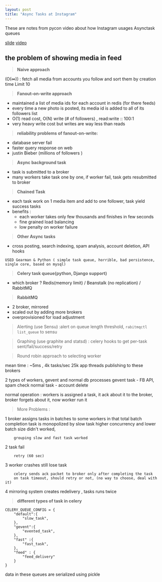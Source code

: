 ```yaml
---
layout: post 
title: "Async Tasks at Instagram"
---
```


These are notes from pycon video about how Instagram usages Asynctask queues 

[slide](https://speakerdeck.com/pyconslides/messaging-at-scale-at-instagram-by-rick-branson)
[video](https://www.youtube.com/watch?v=E708csv4XgY)

## the problem of showing media in feed

> **Naive approach**

(O(∞)) : fetch all media from accounts you follow and sort them by creation time Limit 10
	
> **Fanout-on-write approach**

- maintained a list of media ids for each account in redis (for there feeds)
- every time a new photo is posted, its media id is added to all of its followers list 
- O(1) read cost, O(N) write (# of followers) ,  read:write  :: 100:1
- very heavy write cost but writes are way less than reads 
	
> **reliability problems of fanout-on-write:**
	
- database server fail 
- faster query response on web
- justin Bieber (millions of followers )

>**Async background task**

- task is submitted to a broker 
- many workers take task one by one, if worker fail, task gets resubmitted to broker 

>**Chained Task**

- each task work on 1 media item and add to one follower, task yield success tasks 
- benefits : 
	- each worker takes only few thousands and finishes in few seconds 
	- fine grained load balancing 
	- low penalty on worker failure 
	
>**Other Async tasks**

- cross posting, search indexing, spam analysis, account deletion, API hooks

`USED Gearman & Python ( simple task queue, horrible, bad persistence, single core, based on mysql) `
	
>**Celery task queue(python, Django support)**

- which broker ? Redis(memory limit) / Beanstalk (no replication) / RabbitMQ

>**RabbitMQ**

- 2 broker, mirrored 
- scaled out by adding more brokers 
- overprovisioned for load adjustment 

>Alerting (use Sensu) :alert on queue length threshold, ```rabitmqctl list_queue``` to sensu

>Graphing (use graphite and statsd) : celery hooks to get per-task sent/fail/success/retry 

>Round robin approach to selecting worker 

mean time : ~5ms , 4k tasks/sec
25k app threads publishing to these brokers 

2 types of workers, gevent and normal db processes 
gevent task - FB API, spam check 
normal task - account delete 

normal operation : workers is assigned a task, it ack about it to the broker, broker forgets about it, now worker run it 

> More Problems : 

1 broker assigns tasks in batches to some workers in that total batch completion task is monopolized by slow task
 higher concurrency and lower batch size didn't worked, 
 
		grouping slow and fast task worked 
		
2 task fail 

 		retry (60 sec) 
 
3 worker crashes still lose task 

		celery sends ack packet to broker only after completing the task 
 		on task timeout, should retry or not, (no way to choose, deal with it)
 
4 mirroring system creates redelivery , tasks runs twice 
 
 
>**different types of task in celery**

```
CELERY_QUEUE_CONFIG = {
	"default":{
		"slow_task",
	},
	"gevent":{
		"evented_task",
	},
	"fast" :{
		"fast_task",
	},
	"feed" : {
		"feed_delivery"
	}
}
```
	
data in these queues are serialized using pickle 



